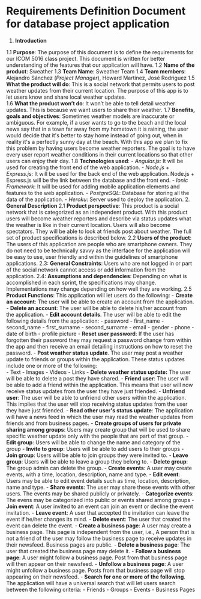 
**Requirements Definition Document for database project application**
======
 1. **Introduction**

  1.1 **Purpose**: The purpose of this document is to define the requirements for our ICOM 5016 class project. This document is written for better understanding of the features that our application will have. 
  1.2 **Name of the product**: Sweather 
  1.3 **Team Name**: Sweather Team
  1.4 **Team members**: Alejandro Sánchez (*Project Manager*), Howard Martínez, José Rodriguez
  1.5 **What the product will do**: This is a social network that permits users to post weather updates from their current location. The purpose of this app is to let users know and share local weather updates.  
  1.6 **What the product won’t do**: It won’t be able to tell detail weather updates. This is because we want users to share their weather. 
  1.7 **Benefits, goals and objectives**: Sometimes weather models are inaccurate or ambiguous. For example, if a user wants to go to the beach and the local news say that in a town far away from my hometown it is raining, the user would decide that it's better to stay home instead of going out, when in reality it's a perfectly sunny day at the beach. With this app we plan to fix this problem by having users become weather reporters. The goal is to have every user report weather conditions in their current locations so that other users can enjoy their day.
  1.8 **Technologies used**:
      - *Angular.js:* It will be used for creating the front end of the web application.
      -   *Node.js + Express.js*: It will be used for the back end of the web application. Node.js + Espress.js will be the link between the database and the front end.
      - *Ionic Framework*: It will be used for adding mobile application elements and features to the web application.
      - *PostgreSQL*: Database for storing all the data of the application.
      - *Heroku*: Server used to deploy the application.
 2. **General Description**
  2.1 **Product perspective**:
    This product is a social network that is categorized as an independent product. With this product users will become weather reporters and describe via status updates what the weather is like in their current location. Users will also become spectators. They will be able to look at friends post about weather. The full set of product specifications is described below. 
    2.2 **Users of the product**: The users of this application are people who are smartphone owners. They do not need to be technically savvy as the interface for the application will be easy to use, user friendly and within the guidelines of smartphone applications.
  2.3: **General Constraints**: Users who are not logged in or part of the social network cannot access or add information from the application.
  2.4: **Assumptions and dependencies**: Depending on what is accomplished in each sprint, the specifications may change. Implementations may change depending on how well they are working.
  2.5 **Product Functions**: This application will let users do the following:
	  - **Create an account**: The user will be able to create an account from the application.
	  - **Delete an account**: The user will be able to delete his/her account from the application.
	  -  **Edit account details**. The user will be able to edit the following details from the application:
		  - password
		  - first_name
		  - second_name
		  - first_surname
		  - second_surname
		  - email
		  - gender
		  - phone
		  - date of birth
		  - profile picture
	  - **Reset user password**: If the user has forgotten their password they may request a password change from within the app and then receive an email detailing instructions on how to reset the password.
	  - **Post weather status update**. The user may post a weather update to friends or groups within the application. These status updates include one or more of the following:  
		  - Text
		  - Images
		  - Videos
		  - Links
	  - **Delete weather status update:** The user will be able to delete a post they have shared.
	  - **Friend user**: The user will be able to add a friend within the application. This means that user will now receive status updates from the user they have just friended.
	  - **Unfriend user**: The user will be able to unfriend other users within the application. This implies that the user will stop receiving status updates from the user they have just friended.
	  - **Read other user's status update**: The application will have a news feed in which the user may read the weather updates from friends and from business pages. 
	  - **Create groups of users for private sharing among groups**: Users may create group that will be used to share specific weather update only with the people that are part of that group.
	  - **Edit group**: Users will be able to change the name and category of the group
	  - **Invite to group**: Users will be able to add users to their groups
	  - **Join group**: Users will be able to join groups they were invited to.
	  - **Leave group**: Users will be able to leave a group they belong to.
	  - **Delete group**: The group admin can delete the group.
	  - **Create events**: A user may create events, with a time, location, description, name and type.
	  - **Edit event**: Users may be able to edit event details such as time, location, description, name and type.
	  - **Share events**: The user may share these events with other users. The events may be shared publicly or privately.
	  - **Categorize events**: The evens may be categorized into public or events shared among groups
	  - **Join event**: A user invited to an event can join an event or decline the event invitation.
	  - **Leave event**: A user that accepted the invitation can leave the event if he/her changes its mind.
	  - **Delete event**: The user that created the event can delete the event.
	  - **Create a business page**: A user may create a business page. This page is independent from the user, i.e., A person that is not a friend of the user may follow the business page to receive updates in their newsfeed. Business pages are public.
	  - **Delete a business page**: The user that created the business page may delete it.
	  - **Follow a business page**: A user might follow a business page. Post from that business page will then appear on their newsfeed.
	  - **Unfollow a business page**: A user might unfollow a business page. Posts from that business page will stop appearing on their newsfeed.
	  - **Search for one or more of the following**. The application will have a universal search that will let users search between the following criteria:
		  - Friends 
		  - Groups 
		  - Events 
		  - Business Pages
 




